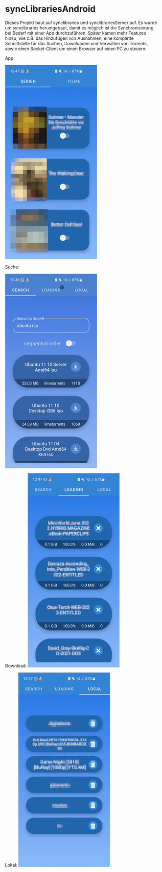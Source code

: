 # syncLibrariesAndroid

Dieses Projekt baut auf synclibraries und synclibrariesServer auf. 
Es wurde um synclibraries herumgebaut, damit es möglich ist die Synchronisierung bei Bedarf mit einer App durchzuführen. Später kamen mehr Features hinzu, wie z.B. das Hinzufügen von Ausnahmen, eine komplette Schnittstelle für das Suchen, Downloaden und Verwalten von Torrents, sowie einen Socket-Client um einen Browser auf einen PC zu steuern.

App:

<img src="/img/ausnahmen.jpg" width="300">

Suche:

<img src="/img/suche.jpg" width="300">


Download:
<img src="/img/downloading.jpg" width="300">


Lokal:
<img src="/img/local.jpg" width="300">

